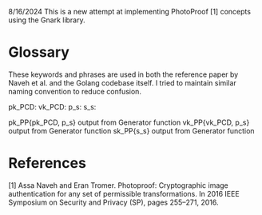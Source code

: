 8/16/2024
This is a new attempt at implementing PhotoProof [1] concepts using the Gnark library.

# Glossary
These keywords and phrases are used in both the reference paper by Naveh et al. and the Golang codebase itself. I tried to maintain similar naming convention to reduce confusion.

pk_PCD:
vk_PCD:
p_s:
s_s:

pk_PP{pk_PCD, p_s} output from Generator function
vk_PP{vk_PCD, p_s} output from Generator function 
sk_PP{s_s} output from Generator function 

# References

[1] Assa Naveh and Eran Tromer. Photoproof: Cryptographic image authentication for any set of permissible transformations. In 2016 IEEE Symposium on Security and Privacy (SP), pages 255–271, 2016.